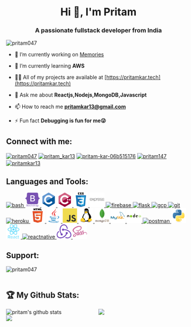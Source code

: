 <h1 align="center">Hi 👋, I'm Pritam</h1>
<h3 align="center">A passionate fullstack developer from India</h3>

<p align="left"> <img src="https://komarev.com/ghpvc/?username=pritam047&label=Profile%20views&color=0e75b6&style=flat" alt="pritam047" /> </p>

- 🔭 I’m currently working on [Memories](https://github.com/pritam047/memories)

- 🌱 I’m currently learning **AWS**

- 👨‍💻 All of my projects are available at [https://pritamkar.tech](https://pritamkar.tech)

- 💬 Ask me about **Reactjs,Nodejs,MongoDB,Javascript**

- 📫 How to reach me **pritamkar13@gmail.com**

- ⚡ Fun fact **Debugging is fun for me😜**

<h2 align="left">Connect with me:</h2>
<p align="left">
<a href="https://dev.to/pritam047" target="_blank"><img align="center" src="https://img.icons8.com/windows/48/000000/dev.png" alt="pritam047"/></a>
<a href="https://twitter.com/pritam_kar13" target="_blank"><img align="center" src="https://img.icons8.com/color/48/000000/twitter--v1.png" alt="pritam_kar13"/></a>
<a href="https://linkedin.com/in/pritam-kar-06b515176" target="_blank"><img align="center" src="https://img.icons8.com/color/48/000000/linkedin.png" alt="pritam-kar-06b515176"/></a>
<a href="https://www.codechef.com/users/pritam147" target="_blank"><img align="center" src="https://img.icons8.com/fluency/48/000000/codechef.png" alt="pritam147" /></a>
<a href="https://www.hackerrank.com/pritamkar13" target="_blank"><img align="center" src="https://img.icons8.com/external-tal-revivo-shadow-tal-revivo/48/000000/external-hackerrank-is-a-technology-company-that-focuses-on-competitive-programming-logo-shadow-tal-revivo.png" alt="pritamkar13"/></a>
<!-- <a href="https://www.hackerearth.com/@pritam253" target="blank"><img align="center" src="https://api.iconify.design/simple-icons/hackerearth.svg?width=48&height=48" alt="@pritam253" height="30" width="40" /></a> -->
</p>

<h2 align="left"> Languages and Tools:</h2>
<p align="left"> <a href="https://www.gnu.org/software/bash/" target="_blank"> <img src="https://www.vectorlogo.zone/logos/gnu_bash/gnu_bash-icon.svg" alt="bash" width="40" height="40"/> </a> <a href="https://getbootstrap.com" target="_blank"> <img src="https://raw.githubusercontent.com/devicons/devicon/master/icons/bootstrap/bootstrap-plain-wordmark.svg" alt="bootstrap" width="40" height="40"/> </a> <a href="https://www.cprogramming.com/" target="_blank"> <img src="https://raw.githubusercontent.com/devicons/devicon/master/icons/c/c-original.svg" alt="c" width="40" height="40"/> </a> <a href="https://www.w3schools.com/cpp/" target="_blank"> <img src="https://raw.githubusercontent.com/devicons/devicon/master/icons/cplusplus/cplusplus-original.svg" alt="cplusplus" width="40" height="40"/> </a> <a href="https://www.w3schools.com/css/" target="_blank"> <img src="https://raw.githubusercontent.com/devicons/devicon/master/icons/css3/css3-original-wordmark.svg" alt="css3" width="40" height="40"/> </a> <a href="https://expressjs.com" target="_blank"> <img src="https://raw.githubusercontent.com/devicons/devicon/master/icons/express/express-original-wordmark.svg" alt="express" width="40" height="40"/> </a> <a href="https://firebase.google.com/" target="_blank"> <img src="https://www.vectorlogo.zone/logos/firebase/firebase-icon.svg" alt="firebase" width="40" height="40"/> </a> <a href="https://flask.palletsprojects.com/" target="_blank"> <img src="https://www.vectorlogo.zone/logos/pocoo_flask/pocoo_flask-icon.svg" alt="flask" width="40" height="40"/> </a> <a href="https://cloud.google.com" target="_blank"> <img src="https://www.vectorlogo.zone/logos/google_cloud/google_cloud-icon.svg" alt="gcp" width="40" height="40"/> </a> <a href="https://git-scm.com/" target="_blank"> <img src="https://www.vectorlogo.zone/logos/git-scm/git-scm-icon.svg" alt="git" width="40" height="40"/> </a> <a href="https://heroku.com" target="_blank"> <img src="https://www.vectorlogo.zone/logos/heroku/heroku-icon.svg" alt="heroku" width="40" height="40"/> </a> <a href="https://www.w3.org/html/" target="_blank"> <img src="https://raw.githubusercontent.com/devicons/devicon/master/icons/html5/html5-original-wordmark.svg" alt="html5" width="40" height="40"/> </a> <a href="https://www.java.com" target="_blank"> <img src="https://raw.githubusercontent.com/devicons/devicon/master/icons/java/java-original.svg" alt="java" width="40" height="40"/> </a> <a href="https://developer.mozilla.org/en-US/docs/Web/JavaScript" target="_blank"> <img src="https://raw.githubusercontent.com/devicons/devicon/master/icons/javascript/javascript-original.svg" alt="javascript" width="40" height="40"/> </a> <a href="https://www.linux.org/" target="_blank"> <img src="https://raw.githubusercontent.com/devicons/devicon/master/icons/linux/linux-original.svg" alt="linux" width="40" height="40"/> </a> <a href="https://www.mongodb.com/" target="_blank"> <img src="https://raw.githubusercontent.com/devicons/devicon/master/icons/mongodb/mongodb-original-wordmark.svg" alt="mongodb" width="40" height="40"/> </a> <a href="https://www.mysql.com/" target="_blank"> <img src="https://raw.githubusercontent.com/devicons/devicon/master/icons/mysql/mysql-original-wordmark.svg" alt="mysql" width="40" height="40"/> </a> <a href="https://nodejs.org" target="_blank"> <img src="https://raw.githubusercontent.com/devicons/devicon/master/icons/nodejs/nodejs-original-wordmark.svg" alt="nodejs" width="40" height="40"/> </a> <a href="https://postman.com" target="_blank"> <img src="https://www.vectorlogo.zone/logos/getpostman/getpostman-icon.svg" alt="postman" width="40" height="40"/> </a> <a href="https://www.python.org" target="_blank"> <img src="https://raw.githubusercontent.com/devicons/devicon/master/icons/python/python-original.svg" alt="python" width="40" height="40"/> </a> <a href="https://reactjs.org/" target="_blank"> <img src="https://raw.githubusercontent.com/devicons/devicon/master/icons/react/react-original-wordmark.svg" alt="react" width="40" height="40"/> </a> <a href="https://reactnative.dev/" target="_blank"> <img src="https://reactnative.dev/img/header_logo.svg" alt="reactnative" width="40" height="40"/> </a> <a href="https://redux.js.org" target="_blank"> <img src="https://raw.githubusercontent.com/devicons/devicon/master/icons/redux/redux-original.svg" alt="redux" width="40" height="40"/> </a> <a href="https://sass-lang.com" target="_blank"> <img src="https://raw.githubusercontent.com/devicons/devicon/master/icons/sass/sass-original.svg" alt="sass" width="40" height="40"/> </a> </p>

<h2 align="left">Support:</h2>
<p><a href="https://www.buymeacoffee.com/pritam047"> <img align="left" src="https://cdn.buymeacoffee.com/buttons/v2/default-yellow.png" height="50" width="210" alt="pritam047" /></a></p><br><br>

## :trophy: My Github Stats:

<div style="display:flex; flex-direction: row; justify-content: space-around;" width="5rem">
  <img align="left" width="400px" src="https://github-readme-stats.vercel.app/api?username=pritam047&theme=onedark&show_icons=true&count_private=true&hide_border=true" alt="pritam's github stats" /> 
    <img  width="400px" src="https://github-readme-streak-stats.herokuapp.com?user=pritam047&theme=onedark&hide_border=true&date_format=M%20j%5B%2C%20Y%5D&fire=60C376&ring=60C376&currStreakLabel=60C376&sideLabels=60C376"/>
</div>

<div align='left' width="5rem" >  
<!-- <img align="left" src="https://github-readme-stats.vercel.app/api?username=pritam047&theme=onedark&show_icons=true&count_private=true" alt="pritam's github stats" />   -->
<img src="https://github-readme-stats.vercel.app/api/top-langs?username=pritam047&show_icons=true&locale=en&layout=compact&theme=onedark&hide_border=true" />
<!-- ![Pritam's GitHub stats](https://github-readme-stats.vercel.app/api?username=pritam047&theme=onedark&show_icons=true&count_private=true) -->
</div>
  <!-- <p>&nbsp;<img align="center" src="https://github-readme-stats.vercel.app/api?username=pritam047&show_icons=true&locale=en" alt="pritam047" /></p> -->



